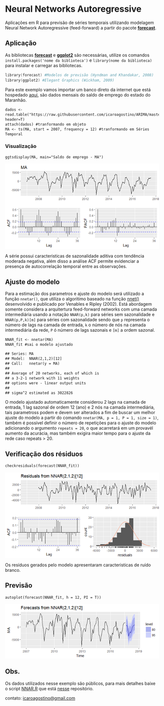 # **Neural Networks Autoregressive**

Aplicações em R para previsão de séries temporais utilizando modelagem Neural Network Autoregressive (feed-forward) a partir do pacote [**forecast**](https://pkg.robjhyndman.com/forecast/).

## Aplicação

As bibliotecas [**forecast**](https://cran.r-project.org/web/packages/forecast/) e [**ggplot2**](https://cran.r-project.org/web/packages/ggplot2/) são necessárias, utilize os comandos `install.packages('nome da biblioteca')` e `library(nome da biblioteca)` para instalar e carregar as bibliotecas.

```s
library(forecast) #Modelos de previsão (Hyndman and Khandakar, 2008)
library(ggplot2) #Elegant Graphics (Wickham, 2009)
```

Para este exemplo vamos importar um banco direto da internet que está hospedado [aqui](https://github.com/icaroagostino/ARIMA/blob/master/dados/MA.txt), são dados mensais do saldo de emprego do estado do Maranhão.

```{r dados}
dados <- read.table("https://raw.githubusercontent.com/icaroagostino/ARIMA/master/dados/MA.txt", header=T)
attach(dados) #tranformando em objeto
MA <- ts(MA, start = 2007, frequency = 12) #tranformando em Séries Temporal
```
### Visualização

```{r graf}
ggtsdisplay(MA, main="Saldo de emprego - MA")
```

<img src="img/Exemplo MA/graf.png" align="center"/>

A série possui caracteristicas de sazonalidade aditiva com tendência moderada negativa, além disso a análise ACF permite evidenciar a presença de autocorrelação temporal entre as observações.

## Ajuste do modelo

Para a estimação dos parametros e ajuste do modelo será utilizado a função `nnetar()`, que utiliza o algoritimo baseado na função [nnet()](https://cran.r-project.org/web/packages/nnet/) desenvolvido e publicado por Venables e Ripley (2002). Está abordagem somente considera a arquitertura feed-forward networks com uma camada intermediária usando a notação `NNAR(p,k)` para séries sem sazonalidade e `NNAR(p,P,k)[m]` para séries com sazonalidade sendo que `p` representa o número de lags na camada de entrada, `k` o número de nós na camada intermediária da rede, `P` ó número de lags sazonais e `[m]` a ordem sazonal.

```{r ajuste}
NNAR_fit <- nnetar(MA)
NNAR_fit #sai o modelo ajustado
```

```{r model}
## Series: MA 
## Model:  NNAR(2,1,2)[12] 
## Call:   nnetar(y = MA)
## 
## Average of 20 networks, each of which is
## a 3-2-1 network with 11 weights
## options were - linear output units 
## 
## sigma^2 estimated as 3022826
```

O modelo ajustado automaticamente considerou 2 lags na camada de entrada, 1 lag sazonal de ordem 12 (ano) e 2 nós na camada intermediária, tais parametross podem e devem ser alterados a fim de buscar um melhor ajuste do modelo a partir do comando `nnetar(MA, p = 1, P = 1, size = 1)`, também é possível definir o número de repetições para o ajuste do modelo adicionando o argumento `repeats = 20`, o que acarretará em um provavél aumento da acurácia, mas também exigira maior tempo para o ajuste da rede caso repeats > 20.

## Verificação dos résiduos

```{r res}
checkresiduals(forecast(NNAR_fit))
```

<img src="img/Exemplo MA/res.png" align="center"/>

Os resíduos gerados pelo modelo apresentaram caracteristicas de ruído branco.

## Previsão

```{r Prev}
autoplot(forecast(NNAR_fit, h = 12, PI = T))
```

<img src="img/Exemplo MA/prev.png" align="center"/>

## Obs.

Os dados utilizados nesse exemplo são públicos, para mais detalhes baixe o script [NNAR.R](https://github.com/icaroagostino/ANN/blob/master/NNAR.R) que está [nesse](https://github.com/icaroagostino/ANN/) repositório.

contato: icaroagostino@gmail.com

